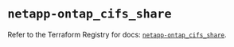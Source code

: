 # `netapp-ontap_cifs_share`

Refer to the Terraform Registry for docs: [`netapp-ontap_cifs_share`](https://registry.terraform.io/providers/netapp/netapp-ontap/2.3.0/docs/resources/cifs_share).
